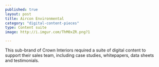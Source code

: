 ```yaml
---
published: true
layout: post
title: Aircon Environmental
category: "digital-content-pieces"
type: Content suite
image: http://i.imgur.com/ThM0xZR.png?1

---
```



This sub-brand of Crown Interiors required a suite of digital content to support their sales team, including case studies, whitepapers, data sheets and testimonials.

